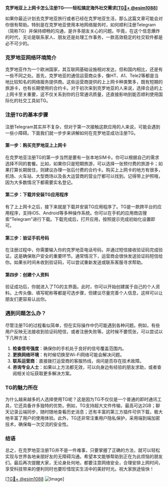 **克罗地亚上上网卡怎么注册TG——轻松搞定海外社交需求[[TG💪+ @esim1088](https://t.me/s/esim1088)]**

如果你最近计划去克罗地亚旅行或者已经在克罗地亚生活，那么这篇文章可能会对你很有帮助。特别是在克罗地亚使用本地网络服务时，如何顺利注册Telegram（简称TG）并保持顺畅的沟通，是许多朋友关心的问题。毕竟，在这个信息爆炸的时代，无论是联系家人、朋友还是处理工作事务，一款高效稳定的社交软件都是必不可少的。

### 克罗地亚网络环境简介

克罗地亚作为一个欧洲国家，其互联网基础设施相对发达，但和国内相比，还是有一些不同之处。首先，克罗地亚的通信运营商众多，像HT、A1、Tele2等都是当地比较知名的网络服务提供商。这些运营商提供的上上网卡种类繁多，既有短期的旅游卡，也有长期使用的合约卡。对于初次来到克罗地亚的人来说，选择合适的上上网卡至关重要，这不仅关系到你的日常通讯质量，还直接影响到能否顺利使用国际化的社交工具如TG。

### 注册TG的基本步骤

注册Telegram其实并不复杂，但对于第一次接触这款应用的人来说，可能会遇到一些小障碍。下面我们就一步步来讲解如何在克罗地亚成功注册TG。

#### 第一步：购买克罗地亚上上网卡

在克罗地亚注册TG的第一步当然是要有一张本地SIM卡。你可以根据自己的需求选择不同的套餐。比如，如果你只是短期旅游，可以选择一张预付费的旅游卡；如果打算长期居住，则建议办理一张后付费的合约卡。购买上上网卡的地方有很多，机场、火车站、大型商场以及各大运营商的营业厅都可以找到。记得带上护照哦，因为大多数情况下都需要实名登记。

#### 第二步：下载并安装TG应用程序

有了上上网卡之后，接下来就是下载并安装TG应用程序了。TG是一款跨平台的应用程序，支持iOS、Android等多种操作系统。你可以在手机的应用商店搜索“Telegram”进行下载。下载完成后，打开应用，按照提示完成初始化设置即可。

#### 第三步：验证手机号码

在注册过程中，你需要输入你的克罗地亚电话号码，并通过短信接收验证码完成验证。这是确保账户安全的重要环节。通常情况下，运营商会很快发送验证码短信给你。如果长时间未收到验证码，可以尝试重新发送或联系客服寻求帮助。

#### 第四步：创建个人资料

验证成功后，你就进入了TG的主界面。此时，你可以开始创建属于自己的个人资料。上传头像、填写昵称等都是可选步骤，但建议尽量完善个人信息，这样可以让朋友们更容易认出你。

### 遇到问题怎么办？

尽管注册TG的过程看似简单，但在实际操作中仍可能遇到各种问题。例如，有些用户反映无法接收到验证码短信，或者注册失败等。这时候不要慌张，可以尝试以下几种方法：

1. **检查信号强度**：确保你的手机处于良好的信号覆盖范围内。
2. **更换网络环境**：有时候切换至Wi-Fi网络可能会解决问题。
3. **联系运营商**：直接拨打运营商的客服热线，询问是否存在技术故障。
4. **咨询专业人士**：如果以上方法都无效，可以向身边有经验的朋友求助，或者查阅相关论坛获取更多解决方案。

### TG的魅力所在

为什么越来越多的人选择使用TG呢？这是因为TG不仅仅是一个普通的即时通讯工具，它还具备许多独特的优势。例如，TG支持超大文件传输，最高可达2GB；聊天记录云端同步，随时随地查看历史消息；还有丰富的第三方插件可供下载，极大地丰富了用户的使用体验。此外，TG还非常注重用户隐私保护，采用端到端加密技术，确保每一次交流的安全性。

### 结语

总之，在克罗地亚注册TG并不是一件难事，只要掌握了正确的方法，就可以轻松实现与世界各地亲朋好友的无障碍沟通。希望本文能够帮助到正在为此烦恼的朋友们。最后再次提醒大家，无论身处何地，都要注意网络安全，合理安排上网时间，享受科技带来的便利同时也要珍惜现实生活中的美好时光。祝大家旅途愉快！

[[TG💪+ @esim1088](https://t.me/s/esim1088) ![Image](https://i.postimg.cc/4NQfJmqS/Snipaste-2025-05-13-00-14-12.png)]